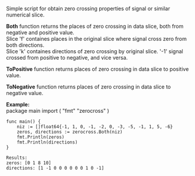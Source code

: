 Simple script for obtain zero crossing properties of signal or similar numerical slice.

**Both** function returns the places of zero crossing in data slice, both from negative and positive value.  
Slice 'f' containes places in the original slice where signal cross zero from both directions.  
Slice 'k' containes directions of zero crossing by original slice. '-1' signal crossed from positive to negative, and vice versa.

**ToPositive** function returns places of zero crossing in data slice to positive value.

**ToNegative** function returns places of zero crossing in data slice to negative value.

**Example:**  
	package main
	import (
		"fmt"
		"zerocross"
	)
	
	func main() {
		niz := []float64{-1, 1, 0, -1, -2, 0, -3, -5, -1, 1, 5, -6}
		zeros, directions := zerocross.Both(niz)
		fmt.Println(zeros)
		fmt.Println(directions)
	}

	Results:
	zeros: [0 1 8 10]
	directions: [1 -1 0 0 0 0 0 0 1 0 -1]
